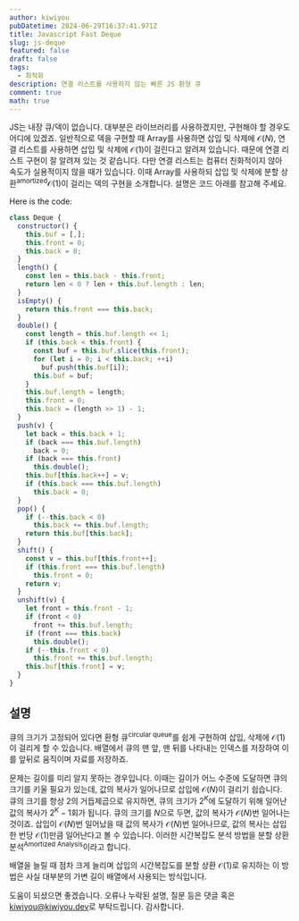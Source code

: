 ```yaml
---
author: kiwiyou
pubDatetime: 2024-06-29T16:37:41.971Z
title: Javascript Fast Deque
slug: js-deque
featured: false
draft: false
tags:
  - 최적화
description: 연결 리스트를 사용하지 않는 빠른 JS 환형 큐
comment: true
math: true
---
```


JS는 내장 큐/덱이 없습니다. 대부분은 라이브러리를 사용하겠지만, 구현해야 할 경우도 어디에 있겠죠.
일반적으로 덱을 구현할 때 Array를 사용하면 삽입 및 삭제에 $\mathcal{O}(N)$, 연결 리스트를 사용하면 삽입 및 삭제에 $\mathcal{O}(1)$이 걸린다고 알려져 있습니다.
때문에 연결 리스트 구현이 잘 알려져 있는 것 같습니다.
다만 연결 리스트는 컴퓨터 친화적이지 않아 속도가 실용적이지 않을 때가 있습니다.
이때 Array를 사용하되 삽입 밎 삭제에 분할 상환<sup>amortized</sup>$\mathcal{O}(1)$이 걸리는 덱의 구현을 소개합니다.
설명은 코드 아래를 참고해 주세요.

Here is the code:
```js
class Deque {
  constructor() {
    this.buf = [,];
    this.front = 0;
    this.back = 0;
  }
  length() {
    const len = this.back - this.front;
    return len < 0 ? len + this.buf.length : len;
  }
  isEmpty() {
    return this.front === this.back;
  }
  double() {
    const length = this.buf.length << 1;
    if (this.back < this.front) {
      const buf = this.buf.slice(this.front);
      for (let i = 0; i < this.back; ++i)
        buf.push(this.buf[i]);
      this.buf = buf;
    }
    this.buf.length = length;
    this.front = 0;
    this.back = (length >> 1) - 1;
  }
  push(v) {
    let back = this.back + 1;
    if (back === this.buf.length)
      back = 0;
    if (back === this.front)
      this.double();
    this.buf[this.back++] = v;
    if (this.back === this.buf.length)
      this.back = 0;
  }
  pop() {
    if (--this.back < 0)
      this.back += this.buf.length;
    return this.buf[this.back];
  }
  shift() {
    const v = this.buf[this.front++];
    if (this.front === this.buf.length)
      this.front = 0;
    return v;
  }
  unshift(v) {
    let front = this.front - 1;
    if (front < 0)
      front += this.buf.length;
    if (front === this.back)
      this.double();
    if (--this.front < 0)
      this.front += this.buf.length;
    this.buf[this.front] = v;
  }
}
```

## 설명

큐의 크기가 고정되어 있다면 환형 큐<sup>circular queue</sup>를 쉽게 구현하여 삽입, 삭제에 $\mathcal{O}(1)$이 걸리게 할 수 있습니다.
배열에서 큐의 맨 앞, 맨 뒤를 나타내는 인덱스를 저장하여 이를 앞뒤로 움직이며 자료를 저장하죠.

문제는 길이를 미리 알지 못하는 경우입니다.
이때는 길이가 어느 수준에 도달하면 큐의 크기를 키울 필요가 있는데, 값의 복사가 일어나므로 삽입에 $\mathcal{O}(N)$이 걸리기 쉽습니다.
큐의 크기를 항상 $2$의 거듭제곱으로 유지하면, 큐의 크기가 $2^K$에 도달하기 위해 일어난 값의 복사가 $2^K - 1$회가 됩니다.
큐의 크기를 $N$으로 두면, 값의 복사가 $\mathcal{O}(N)$번 일어나는 것이죠.
삽입이 $\mathcal{O}(N)$번 일어났을 때 값의 복사가 $\mathcal{O}(N)$번 일어나므로, 값의 복사는 삽입 한 번당 $\mathcal{O}(1)$만큼 일어난다고 볼 수 있습니다.
이러한 시간복잡도 분석 방법을 분할 상환 분석<sup>Amortized Analysis</sup>이라고 합니다.

배열을 늘릴 때 점차 크게 늘리며 삽입의 시간복잡도를 분할 상환 $\mathcal{O}(1)$로 유지하는 이 방법은 사실 대부분의 가변 길이 배열에서 사용되는 방식입니다.

도움이 되셨으면 좋겠습니다. 오류나 누락된 설명, 질문 등은 댓글 혹은 [kiwiyou@kiwiyou.dev](mailto:kiwiyou@kiwiyou.dev)로 부탁드립니다. 감사합니다.